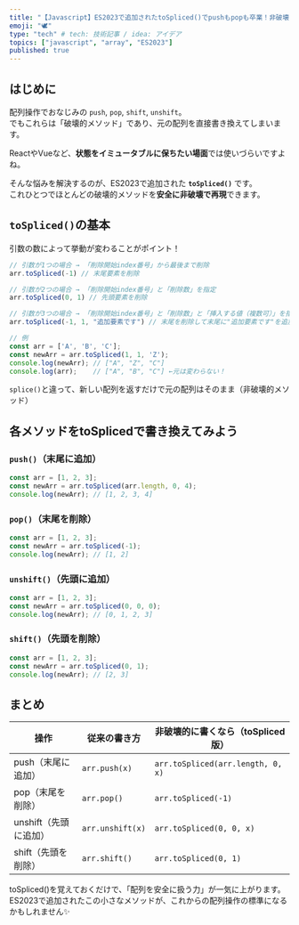 ```yaml
---
title: "【Javascript】ES2023で追加されたtoSpliced()でpushもpopも卒業！非破壊メソッドで安全に配列を操作しよう"
emoji: "🕊️"
type: "tech" # tech: 技術記事 / idea: アイデア
topics: ["javascript", "array", "ES2023"]
published: true
---
```

## はじめに

配列操作でおなじみの `push`, `pop`, `shift`, `unshift`。  
でもこれらは「破壊的メソッド」であり、元の配列を直接書き換えてしまいます。

ReactやVueなど、**状態をイミュータブルに保ちたい場面**では使いづらいですよね。

そんな悩みを解決するのが、ES2023で追加された **`toSpliced()`** です。  
これひとつでほとんどの破壊的メソッドを**安全に非破壊で再現**できます。

## `toSpliced()`の基本
引数の数によって挙動が変わることがポイント！
```js
// 引数が1つの場合 → 「削除開始index番号」から最後まで削除
arr.toSpliced(-1) // 末尾要素を削除

// 引数が2つの場合 → 「削除開始index番号」と「削除数」を指定
arr.toSpliced(0, 1) // 先頭要素を削除

// 引数が3つの場合 → 「削除開始index番号」と「削除数」と「挿入する値（複数可）」を指定
arr.toSpliced(-1, 1, "追加要素です") // 末尾を削除して末尾に"追加要素です"を追加

```

```js
// 例
const arr = ['A', 'B', 'C'];
const newArr = arr.toSpliced(1, 1, 'Z');
console.log(newArr); // ["A", "Z", "C"]
console.log(arr);    // ["A", "B", "C"] ←元は変わらない！
```
`splice()`と違って、新しい配列を返すだけで元の配列はそのまま（非破壊的メソッド）

## 各メソッドをtoSplicedで書き換えてみよう
### `push()`（末尾に追加）
```js
const arr = [1, 2, 3];
const newArr = arr.toSpliced(arr.length, 0, 4);
console.log(newArr); // [1, 2, 3, 4]
```

### `pop()`（末尾を削除）
```js
const arr = [1, 2, 3];
const newArr = arr.toSpliced(-1);
console.log(newArr); // [1, 2]
```
### `unshift()`（先頭に追加）
```js
const arr = [1, 2, 3];
const newArr = arr.toSpliced(0, 0, 0);
console.log(newArr); // [0, 1, 2, 3]
```

### `shift()`（先頭を削除）
```js
const arr = [1, 2, 3];
const newArr = arr.toSpliced(0, 1);
console.log(newArr); // [2, 3]
```

## まとめ

| 操作 | 従来の書き方 | 非破壊的に書くなら（toSpliced版） |
|------|----------------|--------------------------------|
| push（末尾に追加） | `arr.push(x)` | `arr.toSpliced(arr.length, 0, x)` |
| pop（末尾を削除） | `arr.pop()` | `arr.toSpliced(-1)` |
| unshift（先頭に追加） | `arr.unshift(x)` | `arr.toSpliced(0, 0, x)` |
| shift（先頭を削除） | `arr.shift()` | `arr.toSpliced(0, 1)` |

toSpliced()を覚えておくだけで、「配列を安全に扱う力」が一気に上がります。
ES2023で追加されたこの小さなメソッドが、これからの配列操作の標準になるかもしれません✨